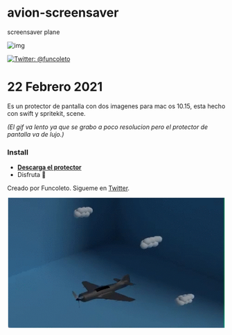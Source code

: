 # avion-screensaver
screensaver plane


<IMG SRC="https://repository-images.githubusercontent.com/338382890/a35cfb80-6d60-11eb-89aa-ff3fc9b8f9e9" ALT="img">
  

[![Twitter: @funcoleto](https://twitter.com/funcoleto/photo)](https://twitter.com/funcoleto)


# 22 Febrero 2021

Es un protector de pantalla con dos imagenes para mac os 10.15, esta hecho con swift y spritekit, scene.

_(El gif va lento ya que se grabo a poco resolucion pero el protector de pantalla va de lujo.)_

### Install
* [**Descarga el protector**](https://github.com/funcoleto/avion-screensaver/blob/master/Avion.saver.zip)
* Disfruta 🍎

Creado por Funcoleto. Sigueme en [Twitter](https://twitter.com/funcoleto).

<p align="center"><img src="https://raw.githubusercontent.com/funcoleto/avion-screensaver/master/videoProtectorAvion.gif" alt="this slowpoke moves" width="500" height="300"/></p>



